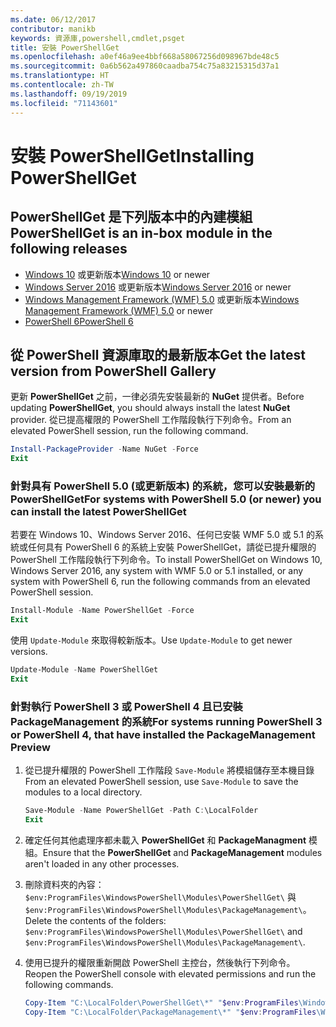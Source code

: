 ```yaml
---
ms.date: 06/12/2017
contributor: manikb
keywords: 資源庫,powershell,cmdlet,psget
title: 安裝 PowerShellGet
ms.openlocfilehash: a0ef46a9ee4bbf668a58067256d098967bde48c5
ms.sourcegitcommit: 0a6b562a497860caadba754c75a83215315d37a1
ms.translationtype: HT
ms.contentlocale: zh-TW
ms.lasthandoff: 09/19/2019
ms.locfileid: "71143601"
---
```

# <a name="installing-powershellget"></a><span data-ttu-id="0cbde-103">安裝 PowerShellGet</span><span class="sxs-lookup"><span data-stu-id="0cbde-103">Installing PowerShellGet</span></span>

## <a name="powershellget-is-an-in-box-module-in-the-following-releases"></a><span data-ttu-id="0cbde-104">PowerShellGet 是下列版本中的內建模組</span><span class="sxs-lookup"><span data-stu-id="0cbde-104">PowerShellGet is an in-box module in the following releases</span></span>

- <span data-ttu-id="0cbde-105">[Windows 10](https://www.microsoft.com/windows) 或更新版本</span><span class="sxs-lookup"><span data-stu-id="0cbde-105">[Windows 10](https://www.microsoft.com/windows) or newer</span></span>
- <span data-ttu-id="0cbde-106">[Windows Server 2016](/windows-server/windows-server) 或更新版本</span><span class="sxs-lookup"><span data-stu-id="0cbde-106">[Windows Server 2016](/windows-server/windows-server) or newer</span></span>
- <span data-ttu-id="0cbde-107">[Windows Management Framework (WMF) 5.0](https://www.microsoft.com/download/details.aspx?id=50395) 或更新版本</span><span class="sxs-lookup"><span data-stu-id="0cbde-107">[Windows Management Framework (WMF) 5.0](https://www.microsoft.com/download/details.aspx?id=50395) or newer</span></span>
- [<span data-ttu-id="0cbde-108">PowerShell 6</span><span class="sxs-lookup"><span data-stu-id="0cbde-108">PowerShell 6</span></span>](https://github.com/PowerShell/PowerShell/releases)

## <a name="get-the-latest-version-from-powershell-gallery"></a><span data-ttu-id="0cbde-109">從 PowerShell 資源庫取的最新版本</span><span class="sxs-lookup"><span data-stu-id="0cbde-109">Get the latest version from PowerShell Gallery</span></span>

<span data-ttu-id="0cbde-110">更新 **PowerShellGet** 之前，一律必須先安裝最新的 **NuGet** 提供者。</span><span class="sxs-lookup"><span data-stu-id="0cbde-110">Before updating **PowerShellGet**, you should always install the latest **NuGet** provider.</span></span> <span data-ttu-id="0cbde-111">從已提高權限的 PowerShell 工作階段執行下列命令。</span><span class="sxs-lookup"><span data-stu-id="0cbde-111">From an elevated PowerShell session, run the following command.</span></span>

```powershell
Install-PackageProvider -Name NuGet -Force
Exit
```

### <a name="for-systems-with-powershell-50-or-newer-you-can-install-the-latest-powershellget"></a><span data-ttu-id="0cbde-112">針對具有 PowerShell 5.0 (或更新版本) 的系統，您可以安裝最新的 PowerShellGet</span><span class="sxs-lookup"><span data-stu-id="0cbde-112">For systems with PowerShell 5.0 (or newer) you can install the latest PowerShellGet</span></span>

<span data-ttu-id="0cbde-113">若要在 Windows 10、Windows Server 2016、任何已安裝 WMF 5.0 或 5.1 的系統或任何具有 PowerShell 6 的系統上安裝 PowerShellGet，請從已提升權限的 PowerShell 工作階段執行下列命令。</span><span class="sxs-lookup"><span data-stu-id="0cbde-113">To install PowerShellGet on Windows 10, Windows Server 2016, any system with WMF 5.0 or 5.1 installed, or any system with PowerShell 6, run the following commands from an elevated PowerShell session.</span></span>

```powershell
Install-Module -Name PowerShellGet -Force
Exit
```

<span data-ttu-id="0cbde-114">使用 `Update-Module` 來取得較新版本。</span><span class="sxs-lookup"><span data-stu-id="0cbde-114">Use `Update-Module` to get newer versions.</span></span>

```powershell
Update-Module -Name PowerShellGet
Exit
```

### <a name="for-systems-running-powershell-3-or-powershell-4-that-have-installed-the-packagemanagement-preview"></a><span data-ttu-id="0cbde-115">針對執行 PowerShell 3 或 PowerShell 4 且已安裝 PackageManagement 的系統</span><span class="sxs-lookup"><span data-stu-id="0cbde-115">For systems running PowerShell 3 or PowerShell 4, that have installed the PackageManagement Preview</span></span>

1. <span data-ttu-id="0cbde-116">從已提升權限的 PowerShell 工作階段 `Save-Module` 將模組儲存至本機目錄</span><span class="sxs-lookup"><span data-stu-id="0cbde-116">From an elevated PowerShell session, use `Save-Module` to save the modules to a local directory.</span></span>

   ```powershell
   Save-Module -Name PowerShellGet -Path C:\LocalFolder
   Exit
   ```

1. <span data-ttu-id="0cbde-117">確定任何其他處理序都未載入 **PowerShellGet** 和 **PackageManagment** 模組。</span><span class="sxs-lookup"><span data-stu-id="0cbde-117">Ensure that the **PowerShellGet** and **PackageManagement** modules aren't loaded in any other processes.</span></span>
1. <span data-ttu-id="0cbde-118">刪除資料夾的內容：`$env:ProgramFiles\WindowsPowerShell\Modules\PowerShellGet\` 與 `$env:ProgramFiles\WindowsPowerShell\Modules\PackageManagement\`。</span><span class="sxs-lookup"><span data-stu-id="0cbde-118">Delete the contents of the folders: `$env:ProgramFiles\WindowsPowerShell\Modules\PowerShellGet\` and `$env:ProgramFiles\WindowsPowerShell\Modules\PackageManagement\`.</span></span>
1. <span data-ttu-id="0cbde-119">使用已提升的權限重新開啟 PowerShell 主控台，然後執行下列命令。</span><span class="sxs-lookup"><span data-stu-id="0cbde-119">Reopen the PowerShell console with elevated permissions and run the following commands.</span></span>

   ```powershell
   Copy-Item "C:\LocalFolder\PowerShellGet\*" "$env:ProgramFiles\WindowsPowerShell\Modules\PowerShellGet\" -Recurse -Force
   Copy-Item "C:\LocalFolder\PackageManagement\*" "$env:ProgramFiles\WindowsPowerShell\Modules\PackageManagement\" -Recurse -Force
   ```
